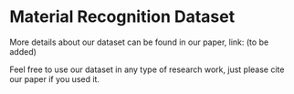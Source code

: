 # Material Recognition Dataset

More details about our dataset can be found in our paper, 
link:
(to be added)

Feel free to use our dataset in any type of research work, just please cite our paper if you used it.
